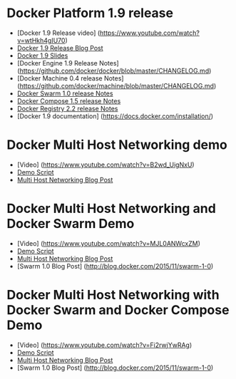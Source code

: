 # Docker Platform 1.9 release
- [Docker 1.9 Release video] (https://www.youtube.com/watch?v=wtHkh4gIU70)
- [Docker 1.9 Release Blog Post](http://blog.docker.com/2015/11/docker-1-9-production-ready-swarm-multi-host-networking)
- [Docker 1.9 Slides](http://www.slideshare.net/Docker/docker-platform-19)
- [Docker Engine 1.9 Release Notes] (https://github.com/docker/docker/blob/master/CHANGELOG.md)
- [Docker Machine 0.4 release Notes] (https://github.com/docker/machine/blob/master/CHANGELOG.md)
- [Docker Swarm 1.0 release Notes](https://github.com/docker/swarm/blob/master/CHANGELOG.md)
- [Docker Compose 1.5 release Notes](https://github.com/docker/compose/releases/tag/1.5.0)
- [Docker Registry 2.2 release Notes](https://github.com/docker/distribution/releases/tag/v2.2.0)
- [Docker 1.9 documentation] (https://docs.docker.com/installation/)

# Docker Multi Host Networking demo

- [Video] (https://www.youtube.com/watch?v=B2wd_UigNxU)
- [Demo Script](https://github.com/dave-tucker/docker-network-demos/blob/master/multihost-local.sh)
- [Multi Host Networking Blog Post](http://blog.docker.com/2015/11/docker-multi-host-networking-ga)

# Docker Multi Host Networking and Docker Swarm Demo 

- [Video] (https://www.youtube.com/watch?v=MJL0ANWcxZM)
- [Demo Script](https://github.com/dave-tucker/docker-network-demos/blob/master/swarm-local.sh)
- [Multi Host Networking Blog Post](http://blog.docker.com/2015/11/docker-multi-host-networking-ga)
- [Swarm 1.0 Blog Post] (http://blog.docker.com/2015/11/swarm-1-0)

# Docker Multi Host Networking with Docker Swarm and Docker Compose Demo 

- [Video] (https://www.youtube.com/watch?v=Fi2rwjYwRAg)
- [Demo Script](https://github.com/dave-tucker/docker-network-demos/tree/master/counter)
- [Multi Host Networking Blog Post](http://blog.docker.com/2015/11/docker-multi-host-networking-ga)
- [Swarm 1.0 Blog Post] (http://blog.docker.com/2015/11/swarm-1-0)


